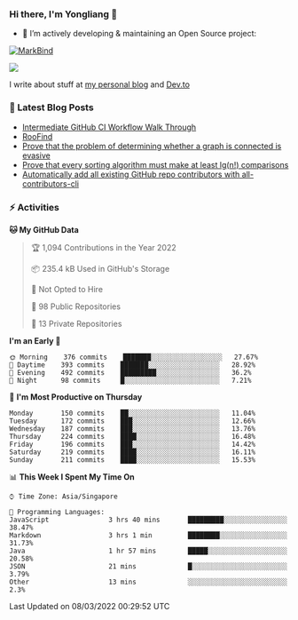 ### Hi there, I'm Yongliang 👋 

- 🔭 I’m actively developing & maintaining an Open Source project:

[![MarkBind](https://github-readme-stats.vercel.app/api/pin/?username=markbind&repo=markbind)](https://github.com/MarkBind/markbind)

<img
align="center"
src="https://github-readme-stats.vercel.app/api/?username=tlylt&theme=dracula"
/>

I write about stuff at [my personal blog](https://www.yongliangliu.com/) and [Dev.to](https://dev.to/tlylt)

### 📕 Latest Blog Posts

<!-- BLOG-POST-LIST:START -->
- [Intermediate GitHub CI Workflow Walk Through](https://www.yongliangliu.com/blog/intermediate-github-ci-workflow-walk-through/)
- [RooFind](https://www.yongliangliu.com/blog/roofind/)
- [Prove that the problem of determining whether a graph is connected is evasive](https://www.yongliangliu.com/blog/prove-graph-check-connected-evasive/)
- [Prove that every sorting algorithm must make at least lg&lpar;n!&rpar; comparisons](https://www.yongliangliu.com/blog/prove-sorting-at-least-lgn/)
- [Automatically add all existing GitHub repo contributors with all-contributors-cli](https://www.yongliangliu.com/blog/all-contributors-cli-recognize-existing/)
<!-- BLOG-POST-LIST:END -->

### ⚡ Activities
<!--START_SECTION:waka-->
**🐱 My GitHub Data** 

> 🏆 1,094 Contributions in the Year 2022
 > 
> 📦 235.4 kB Used in GitHub's Storage 
 > 
> 🚫 Not Opted to Hire
 > 
> 📜 98 Public Repositories 
 > 
> 🔑 13 Private Repositories  
 > 
**I'm an Early 🐤** 

```text
🌞 Morning    376 commits    ███████░░░░░░░░░░░░░░░░░░   27.67% 
🌆 Daytime    393 commits    ███████░░░░░░░░░░░░░░░░░░   28.92% 
🌃 Evening    492 commits    █████████░░░░░░░░░░░░░░░░   36.2% 
🌙 Night      98 commits     █░░░░░░░░░░░░░░░░░░░░░░░░   7.21%

```
📅 **I'm Most Productive on Thursday** 

```text
Monday       150 commits    ██░░░░░░░░░░░░░░░░░░░░░░░   11.04% 
Tuesday      172 commits    ███░░░░░░░░░░░░░░░░░░░░░░   12.66% 
Wednesday    187 commits    ███░░░░░░░░░░░░░░░░░░░░░░   13.76% 
Thursday     224 commits    ████░░░░░░░░░░░░░░░░░░░░░   16.48% 
Friday       196 commits    ███░░░░░░░░░░░░░░░░░░░░░░   14.42% 
Saturday     219 commits    ████░░░░░░░░░░░░░░░░░░░░░   16.11% 
Sunday       211 commits    ████░░░░░░░░░░░░░░░░░░░░░   15.53%

```


📊 **This Week I Spent My Time On** 

```text
⌚︎ Time Zone: Asia/Singapore

💬 Programming Languages: 
JavaScript               3 hrs 40 mins       █████████░░░░░░░░░░░░░░░░   38.47% 
Markdown                 3 hrs 1 min         ████████░░░░░░░░░░░░░░░░░   31.73% 
Java                     1 hr 57 mins        █████░░░░░░░░░░░░░░░░░░░░   20.58% 
JSON                     21 mins             █░░░░░░░░░░░░░░░░░░░░░░░░   3.79% 
Other                    13 mins             ░░░░░░░░░░░░░░░░░░░░░░░░░   2.3%

```


 Last Updated on 08/03/2022 00:29:52 UTC
<!--END_SECTION:waka-->